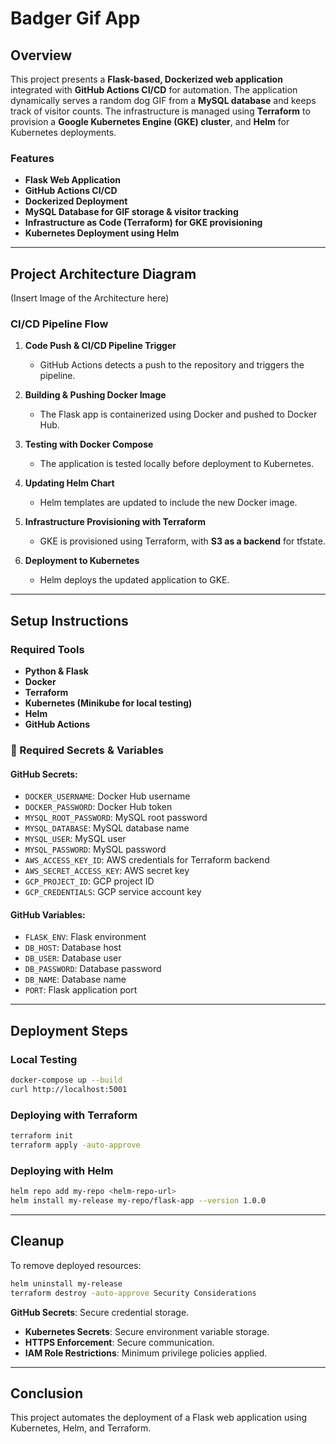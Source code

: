 # Badger Gif App

## Overview

This project presents a **Flask-based, Dockerized web application** integrated with **GitHub Actions CI/CD** for automation. The application dynamically serves a random dog GIF from a **MySQL database** and keeps track of visitor counts. The infrastructure is managed using **Terraform** to provision a **Google Kubernetes Engine (GKE) cluster**, and **Helm** for Kubernetes deployments.

### Features

- **Flask Web Application**
- **GitHub Actions CI/CD**
- **Dockerized Deployment**
- **MySQL Database for GIF storage & visitor tracking**
- **Infrastructure as Code (Terraform) for GKE provisioning**
- **Kubernetes Deployment using Helm**

---

## Project Architecture Diagram

(Insert Image of the Architecture here)

### CI/CD Pipeline Flow

1. **Code Push & CI/CD Pipeline Trigger**

   - GitHub Actions detects a push to the repository and triggers the pipeline.

2. **Building & Pushing Docker Image**

   - The Flask app is containerized using Docker and pushed to Docker Hub.

3. **Testing with Docker Compose**

   - The application is tested locally before deployment to Kubernetes.

4. **Updating Helm Chart**

   - Helm templates are updated to include the new Docker image.

5. **Infrastructure Provisioning with Terraform**

   - GKE is provisioned using Terraform, with **S3 as a backend** for tfstate.

6. **Deployment to Kubernetes**

   - Helm deploys the updated application to GKE.

---

## Setup Instructions

### Required Tools

- **Python & Flask**
- **Docker**
- **Terraform**
- **Kubernetes (Minikube for local testing)**
- **Helm**
- **GitHub Actions**

### 🔑 Required Secrets & Variables

#### GitHub Secrets:

- `DOCKER_USERNAME`: Docker Hub username
- `DOCKER_PASSWORD`: Docker Hub token
- `MYSQL_ROOT_PASSWORD`: MySQL root password
- `MYSQL_DATABASE`: MySQL database name
- `MYSQL_USER`: MySQL user
- `MYSQL_PASSWORD`: MySQL password
- `AWS_ACCESS_KEY_ID`: AWS credentials for Terraform backend
- `AWS_SECRET_ACCESS_KEY`: AWS secret key
- `GCP_PROJECT_ID`: GCP project ID
- `GCP_CREDENTIALS`: GCP service account key

#### GitHub Variables:

- `FLASK_ENV`: Flask environment
- `DB_HOST`: Database host
- `DB_USER`: Database user
- `DB_PASSWORD`: Database password
- `DB_NAME`: Database name
- `PORT`: Flask application port

---

## Deployment Steps

### Local Testing

```sh
docker-compose up --build
curl http://localhost:5001
```

### Deploying with Terraform

```sh
terraform init
terraform apply -auto-approve
```

### Deploying with Helm

```sh
helm repo add my-repo <helm-repo-url>
helm install my-release my-repo/flask-app --version 1.0.0
```

---

## Cleanup

To remove deployed resources:

```sh
helm uninstall my-release
terraform destroy -auto-approve Security Considerations
```

**GitHub Secrets**: Secure credential storage.

- **Kubernetes Secrets**: Secure environment variable storage.
- **HTTPS Enforcement**: Secure communication.
- **IAM Role Restrictions**: Minimum privilege policies applied.

---

## Conclusion

This project automates the deployment of a Flask web application using Kubernetes, Helm, and Terraform.&#x20;



